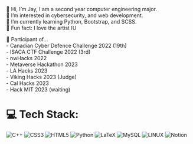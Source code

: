 👋 Hi, I’m Jay, I am a second year computer engineering major.<br>👀 I’m interested in cybersecurity, and web development.<br>🌱 I’m currently learning Python, Bootstrap, and SCSS.<br> 🤎 Fun fact: I love the artist IU 

🔭 Participant of...<br> - Canadian Cyber Defence Challenge 2022 (19th)<br> - ISACA CTF Challenge 2022 (3rd) <br> - nwHacks 2022 <br> - Metaverse Hackathon 2023<br> - LA Hacks 2023 <br> - Viking Hacks 2023 (Judge) <br> - Cal Hacks 2023 <br> - Hack MIT 2023 (waiting)
# 💻 Tech Stack:
![C++](https://img.shields.io/badge/c++-%2300599C.svg?style=for-the-badge&logo=c%2B%2B&logoColor=white) ![CSS3](https://img.shields.io/badge/css3-%231572B6.svg?style=for-the-badge&logo=css3&logoColor=white) ![HTML5](https://img.shields.io/badge/html5-%23E34F26.svg?style=for-the-badge&logo=html5&logoColor=white) ![Python](https://img.shields.io/badge/python-3670A0?style=for-the-badge&logo=python&logoColor=ffdd54) ![LaTeX](https://img.shields.io/badge/latex-%23008080.svg?style=for-the-badge&logo=latex&logoColor=white) ![MySQL](https://img.shields.io/badge/mysql-%2300f.svg?style=for-the-badge&logo=mysql&logoColor=white) ![LINUX](https://img.shields.io/badge/Linux-FCC624?style=for-the-badge&logo=linux&logoColor=black) ![Notion](https://img.shields.io/badge/Notion-%23000000.svg?style=for-the-badge&logo=notion&logoColor=white)

